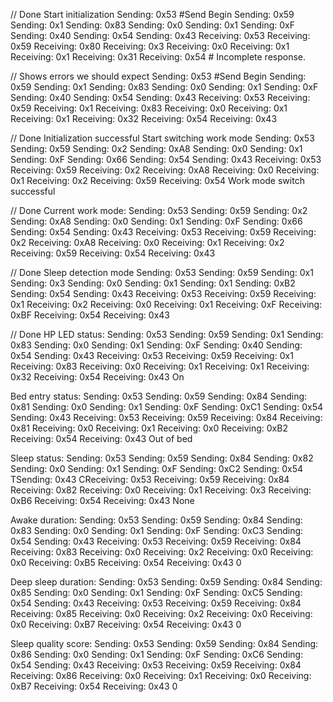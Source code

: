 // Done
Start initialization
Sending: 0x53 #Send Begin
Sending: 0x59
Sending: 0x1
Sending: 0x83
Sending: 0x0
Sending: 0x1
Sending: 0xF
Sending: 0x40
Sending: 0x54
Sending: 0x43
Receiving: 0x53
Receiving: 0x59
Receiving: 0x80
Receiving: 0x3
Receiving: 0x0
Receiving: 0x1
Receiving: 0x1
Receiving: 0x31
Receiving: 0x54 # Incomplete response.

// Shows errors we should expect
Sending: 0x53 #Send Begin
Sending: 0x59
Sending: 0x1
Sending: 0x83
Sending: 0x0
Sending: 0x1
Sending: 0xF
Sending: 0x40
Sending: 0x54
Sending: 0x43
Receiving: 0x53
Receiving: 0x59
Receiving: 0x1
Receiving: 0x83
Receiving: 0x0
Receiving: 0x1
Receiving: 0x1
Receiving: 0x32
Receiving: 0x54
Receiving: 0x43

// Done
Initialization successful
Start switching work mode
Sending: 0x53
Sending: 0x59
Sending: 0x2
Sending: 0xA8
Sending: 0x0
Sending: 0x1
Sending: 0xF
Sending: 0x66
Sending: 0x54
Sending: 0x43
Receiving: 0x53
Receiving: 0x59
Receiving: 0x2
Receiving: 0xA8
Receiving: 0x0
Receiving: 0x1
Receiving: 0x2
Receiving: 0x59
Receiving: 0x54
Work mode switch successful

// Done
Current work mode:
Sending: 0x53
Sending: 0x59
Sending: 0x2
Sending: 0xA8
Sending: 0x0
Sending: 0x1
Sending: 0xF
Sending: 0x66
Sending: 0x54
Sending: 0x43
Receiving: 0x53
Receiving: 0x59
Receiving: 0x2
Receiving: 0xA8
Receiving: 0x0
Receiving: 0x1
Receiving: 0x2
Receiving: 0x59
Receiving: 0x54
Receiving: 0x43

// Done
Sleep detection mode
Sending: 0x53
Sending: 0x59
Sending: 0x1
Sending: 0x3
Sending: 0x0
Sending: 0x1
Sending: 0x1
Sending: 0xB2
Sending: 0x54
Sending: 0x43
Receiving: 0x53
Receiving: 0x59
Receiving: 0x1
Receiving: 0x2
Receiving: 0x0
Receiving: 0x1
Receiving: 0xF
Receiving: 0xBF
Receiving: 0x54
Receiving: 0x43

// Done
HP LED status:
Sending: 0x53
Sending: 0x59
Sending: 0x1
Sending: 0x83
Sending: 0x0
Sending: 0x1
Sending: 0xF
Sending: 0x40
Sending: 0x54
Sending: 0x43
Receiving: 0x53
Receiving: 0x59
Receiving: 0x1
Receiving: 0x83
Receiving: 0x0
Receiving: 0x1
Receiving: 0x1
Receiving: 0x32
Receiving: 0x54
Receiving: 0x43
On


Bed entry status:
Sending: 0x53
Sending: 0x59
Sending: 0x84
Sending: 0x81
Sending: 0x0
Sending: 0x1
Sending: 0xF
Sending: 0xC1
Sending: 0x54
Sending: 0x43
Receiving: 0x53
Receiving: 0x59
Receiving: 0x84
Receiving: 0x81
Receiving: 0x0
Receiving: 0x1
Receiving: 0x0
Receiving: 0xB2
Receiving: 0x54
Receiving: 0x43
Out of bed

Sleep status:
Sending: 0x53
Sending: 0x59
Sending: 0x84
Sending: 0x82
Sending: 0x0
Sending: 0x1
Sending: 0xF
Sending: 0xC2
Sending: 0x54
TSending: 0x43
CReceiving: 0x53
Receiving: 0x59
Receiving: 0x84
Receiving: 0x82
Receiving: 0x0
Receiving: 0x1
Receiving: 0x3
Receiving: 0xB6
Receiving: 0x54
Receiving: 0x43
None

Awake duration: 
Sending: 0x53
Sending: 0x59
Sending: 0x84
Sending: 0x83
Sending: 0x0
Sending: 0x1
Sending: 0xF
Sending: 0xC3
Sending: 0x54
Sending: 0x43
Receiving: 0x53
Receiving: 0x59
Receiving: 0x84
Receiving: 0x83
Receiving: 0x0
Receiving: 0x2
Receiving: 0x0
Receiving: 0x0
Receiving: 0xB5
Receiving: 0x54
Receiving: 0x43
0

Deep sleep duration: 
Sending: 0x53
Sending: 0x59
Sending: 0x84
Sending: 0x85
Sending: 0x0
Sending: 0x1
Sending: 0xF
Sending: 0xC5
Sending: 0x54
Sending: 0x43
Receiving: 0x53
Receiving: 0x59
Receiving: 0x84
Receiving: 0x85
Receiving: 0x0
Receiving: 0x2
Receiving: 0x0
Receiving: 0x0
Receiving: 0xB7
Receiving: 0x54
Receiving: 0x43
0

Sleep quality score: 
Sending: 0x53
Sending: 0x59
Sending: 0x84
Sending: 0x86
Sending: 0x0
Sending: 0x1
Sending: 0xF
Sending: 0xC6
Sending: 0x54
Sending: 0x43
Receiving: 0x53
Receiving: 0x59
Receiving: 0x84
Receiving: 0x86
Receiving: 0x0
Receiving: 0x1
Receiving: 0x0
Receiving: 0xB7
Receiving: 0x54
Receiving: 0x43
0


